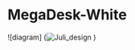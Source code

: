 # MegaDesk-White
![diagram] (![Juli_design](https://user-images.githubusercontent.com/97330320/236359735-b0f3f768-2563-440f-85e3-b7fa70af9fcb.jpg)
)
